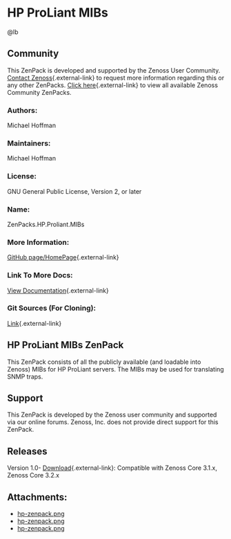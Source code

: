 # HP ProLiant MIBs

@lb[](img/zenpack-hp-zenpack.png)

## Community

This ZenPack is developed and supported by the Zenoss User Community.
[Contact Zenoss](https://tryit.zenoss.com/zenpack-contact/){.external-link} to
request more information regarding this or any other ZenPacks. [Click here](https://zenoss.com/product/zenpacks?f%5B0%5D=im_field_zenpack_category:1021){.external-link} to
view all available Zenoss Community ZenPacks.

### Authors:

Michael Hoffman

### Maintainers:

Michael Hoffman

### License:

GNU General Public License, Version 2, or later

### Name:

ZenPacks.HP.Proliant.MIBs

### More Information:

[GitHub page/HomePage](http://community.zenoss.org/docs/DOC-3485){.external-link}

### Link To More Docs:

[View Documentation](http://community.zenoss.org/docs/DOC-3485){.external-link}

### Git Sources (For Cloning):

[Link](https://github.com/zenoss/ZenPacks.HP.Proliant.MIBs.git){.external-link}

## HP ProLiant MIBs ZenPack

This ZenPack consists of all the publicly available (and loadable into
Zenoss) MIBs for HP ProLiant servers. The MIBs may be used for
translating SNMP traps.

## Support

This ZenPack is developed by the Zenoss user community and supported via
our online forums. Zenoss, Inc. does not provide direct support for this
ZenPack.

## Releases

Version 1.0- [Download](https://storage.googleapis.com/zenpacks/ZenPacks.HP.Proliant.MIBs/1.0/ZenPacks.HP.Proliant.MIBs-1.0.egg){.external-link}:   Compatible with Zenoss Core 3.1.x, Zenoss Core 3.2.x

## Attachments:

-   [hp-zenpack.png](img/zenpack-hp-zenpack.png)
-   [hp-zenpack.png](img/zenpack-hp-zenpack.png)
-   [hp-zenpack.png](img/zenpack-hp-zenpack.png)

